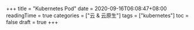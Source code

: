 +++
title = "Kubernetes Pod"
date = 2020-09-16T06:08:47+08:00
readingTime = true
categories = ["云 & 云原生"]
tags = ["kubernetes"]
toc = false
draft = true
+++

<!--more-->